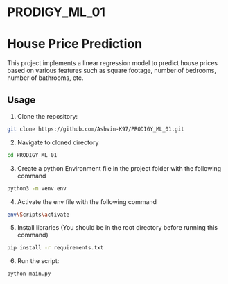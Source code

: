 # PRODIGY_ML_01
# House Price Prediction

This project implements a linear regression model to predict house prices based on various features such as square footage, number of bedrooms, number of bathrooms, etc.

## Usage

1. Clone the repository:

```bash
git clone https://github.com/Ashwin-K97/PRODIGY_ML_01.git
```
2. Navigate to cloned directory

```bash
cd PRODIGY_ML_01
```

3. Create a python Environment file in the project folder with the following command
```bash
python3 -m venv env
```

4. Activate the env file with the following command
```bash
env\Scripts\activate
```

5. Install libraries (You should be in the root directory before running this command)
```bash
pip install -r requirements.txt
```

6. Run the script:
```bash
python main.py
```




